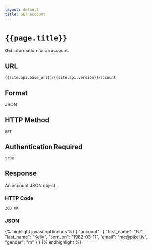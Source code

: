 ```yaml
---
layout: default
title: GET account
---
```

# `{{page.title}}`

Get information for an account.

## URL

`{{site.api.base_url}}/{{site.api.version}}/account`

## Format

JSON

## HTTP Method

`GET`

## Authentication Required

`true`
## Response

An account JSON object.

### HTTP Code

`200 OK`

### JSON

{% highlight javascript linenos %}
{
    "account" : {
      "first_name": "PJ",
      "last_name": "Kelly",
      "born_on": "1982-03-11",
      "email": "me@pjkel.ly",
      "gender": "m"
    }
}
{% endhighlight %}